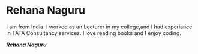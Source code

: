 # Rehana Naguru

I am from India. I worked as an Lecturer in my college,and I had experiance in TATA Consultancy services. I love reading books and I enjoy coding.

 ***[Rehana Naguru](Rehana_Naguru.jpg)***

